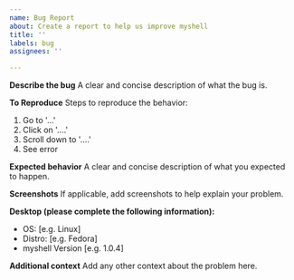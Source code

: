 ```yaml
---
name: Bug Report
about: Create a report to help us improve myshell
title: ''
labels: bug
assignees: ''

---
```


**Describe the bug**
A clear and concise description of what the bug is.

**To Reproduce**
Steps to reproduce the behavior:
1. Go to '...'
2. Click on '....'
3. Scroll down to '....'
4. See error

**Expected behavior**
A clear and concise description of what you expected to happen.

**Screenshots**
If applicable, add screenshots to help explain your problem.

**Desktop (please complete the following information):**
 - OS: [e.g. Linux]
-  Distro: [e.g. Fedora]
 - myshell Version [e.g. 1.0.4]

**Additional context**
Add any other context about the problem here.

